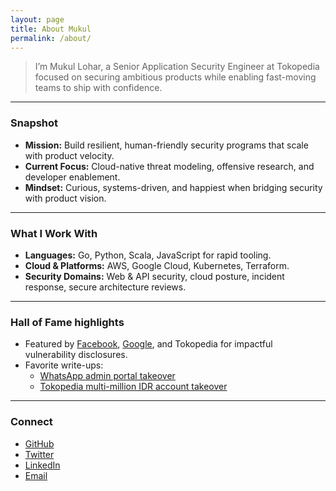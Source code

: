 ```yaml
---
layout: page
title: About Mukul
permalink: /about/
---
```

> I’m Mukul Lohar, a Senior Application Security Engineer at Tokopedia focused on securing ambitious products while enabling fast-moving teams to ship with confidence.

---

### Snapshot
- **Mission:** Build resilient, human-friendly security programs that scale with product velocity.
- **Current Focus:** Cloud-native threat modeling, offensive research, and developer enablement.
- **Mindset:** Curious, systems-driven, and happiest when bridging security with product vision.

---

### What I Work With
- **Languages:** Go, Python, Scala, JavaScript for rapid tooling.
- **Cloud & Platforms:** AWS, Google Cloud, Kubernetes, Terraform.
- **Security Domains:** Web & API security, cloud posture, incident response, secure architecture reviews.

---

### Hall of Fame highlights
- Featured by [Facebook](https://www.facebook.com/whitehat/thanks), [Google](https://bughunters.google.com/profile/51ae3e96-d9bb-4ec8-ad08-5355ab988b88), and Tokopedia for impactful vulnerability disclosures.
- Favorite write-ups:
  - [WhatsApp admin portal takeover](https://ironfisto.medium.com/whats-app-admin-panel-takeover-https-translate-dev-whatsapp-com-ee5e69150bc4?source=user_profile---------2-------------------------------)
  - [Tokopedia multi-million IDR account takeover](https://ironfisto.medium.com/tokopedia-account-takeover-bug-worth-8-million-idr-5474cb5b5cc9?source=user_profile---------4-------------------------------)

---

### Connect
- [GitHub](https://github.com/ironfisto)
- [Twitter](https://twitter.com/ironfisto)
- [LinkedIn](https://www.linkedin.com/in/malviyamukul/)
- [Email](mailto:mukul.lohar@tokopedia.com)

